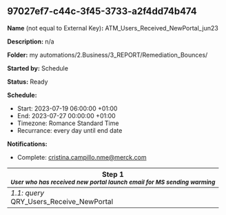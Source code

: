 ## 97027ef7-c44c-3f45-3733-a2f4dd74b474

**Name** (not equal to External Key)**:** ATM_Users_Received_NewPortal_jun23

**Description:** n/a

**Folder:** my automations/2.Business/3_REPORT/Remediation_Bounces/

**Started by:** Schedule

**Status:** Ready

**Schedule:**

* Start: 2023-07-19 06:00:00 +01:00
* End: 2023-07-27 00:00:00 +01:00
* Timezone: Romance Standard Time
* Recurrance: every day until end date

**Notifications:**

* Complete: cristina.campillo.nme@merck.com

| Step 1<br>_<small>User who has received new portal launch email for MS sending warming</small>_ |
| --- |
| _1.1: query_<br>QRY_Users_Receive_NewPortal |
